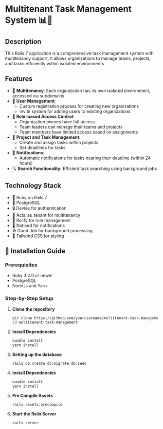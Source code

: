# Multitenant Task Management System 📊🔧

## Description
This Rails 7 application is a comprehensive task management system with multitenancy support. It allows organizations to manage teams, projects, and tasks efficiently within isolated environments.

## Features
- 🏢 **Multitenancy**: Each organization has its own isolated environment, accessed via subdomains
- 👥 **User Management**: 
  - Custom registration process for creating new organizations
  - Invite system for adding users to existing organizations
- 🔐 **Role-based Access Control**: 
  - Organization owners have full access
  - Team leaders can manage their teams and projects
  - Team members have limited access based on assignments
- 📝 **Project and Task Management**: 
  - Create and assign tasks within projects
  - Set deadlines for tasks
- 🔔 **Notifications**: 
  - Automatic notifications for tasks nearing their deadline (within 24 hours)
- 🔍 **Search Functionality**: Efficient task searching using background jobs

## Technology Stack
- 💎 Ruby on Rails 7
- 🐘 PostgreSQL
- 🔒 Devise for authentication
- 🏢 Acts_as_tenant for multitenancy
- 👤 Rolify for role management
- 📢 Noticed for notifications
- ⚙️ Good Job for background processing
- 🎨 Tailwind CSS for styling

## 🚀 Installation Guide

### Prerequisites
- Ruby 3.2.0 or newer
- PostgreSQL
- Node.js and Yarn

### Step-by-Step Setup

1. **Clone the repository**
   ```bash
   git clone https://github.com/yourusername/multitenant-task-management.git
   cd multitenant-task-management

2. **Install Dependencies**
   ```bash
   bundle install
   yarn install

3. **Setting up the database**
   ```bash
   rails db:create db:migrate db:seed

4. **Install Dependencies**
   ```bash
   bundle install
   yarn install

5. **Pre Compile Assets**
   ```bash
   rails assets:precompile

6. **Start the Rails Server**
   ```bash
   rails server
